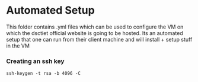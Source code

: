 # Automated Setup
This folder contains .yml files which can be used to configure the VM on which the dsctiet official website is going to be hosted. Its an automated setup that one can run from their client machine and will install + setup stuff in the VM


### Creating an ssh key
```ssh-keygen -t rsa -b 4096 -C```